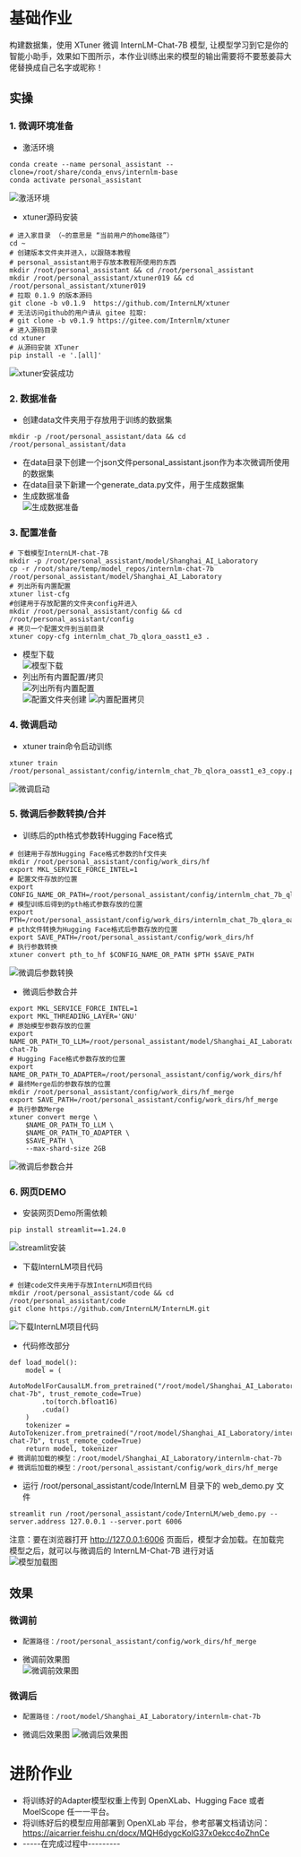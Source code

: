 # 基础作业
构建数据集，使用 XTuner 微调 InternLM-Chat-7B 模型, 让模型学习到它是你的智能小助手，效果如下图所示，本作业训练出来的模型的输出需要将不要葱姜蒜大佬替换成自己名字或昵称！
## 实操
### 1. 微调环境准备
- 激活环境  
```
conda create --name personal_assistant --clone=/root/share/conda_envs/internlm-base
conda activate personal_assistant
```
![激活环境](https://github.com/sokolo05/Scholar_PuYu/blob/main/01.%E8%AF%BE%E7%A8%8B%E4%BD%9C%E4%B8%9A/%E5%9B%BE%E7%89%87/%E7%AC%AC4%E8%8A%82%E8%AF%BE/01.%E6%BF%80%E6%B4%BB%E7%8E%AF%E5%A2%83.png)  
- xtuner源码安装  
```
# 进入家目录 （~的意思是 “当前用户的home路径”）
cd ~
# 创建版本文件夹并进入，以跟随本教程
# personal_assistant用于存放本教程所使用的东西
mkdir /root/personal_assistant && cd /root/personal_assistant
mkdir /root/personal_assistant/xtuner019 && cd /root/personal_assistant/xtuner019
# 拉取 0.1.9 的版本源码
git clone -b v0.1.9  https://github.com/InternLM/xtuner
# 无法访问github的用户请从 gitee 拉取:
# git clone -b v0.1.9 https://gitee.com/Internlm/xtuner
# 进入源码目录
cd xtuner
# 从源码安装 XTuner
pip install -e '.[all]'
```  
![xtuner安装成功](https://github.com/sokolo05/Scholar_PuYu/blob/main/01.%E8%AF%BE%E7%A8%8B%E4%BD%9C%E4%B8%9A/%E5%9B%BE%E7%89%87/%E7%AC%AC4%E8%8A%82%E8%AF%BE/02.xtuner.png)
### 2. 数据准备
- 创建data文件夹用于存放用于训练的数据集  
```
mkdir -p /root/personal_assistant/data && cd /root/personal_assistant/data
```  
- 在data目录下创建一个json文件personal_assistant.json作为本次微调所使用的数据集
- 在data目录下新建一个generate_data.py文件，用于生成数据集
- 生成数据准备  
![生成数据准备](https://github.com/sokolo05/Scholar_PuYu/blob/main/01.%E8%AF%BE%E7%A8%8B%E4%BD%9C%E4%B8%9A/%E5%9B%BE%E7%89%87/%E7%AC%AC4%E8%8A%82%E8%AF%BE/03.%E6%95%B0%E6%8D%AE%E5%87%86%E5%A4%87.png)
### 3. 配置准备
```
# 下载模型InternLM-chat-7B
mkdir -p /root/personal_assistant/model/Shanghai_AI_Laboratory
cp -r /root/share/temp/model_repos/internlm-chat-7b /root/personal_assistant/model/Shanghai_AI_Laboratory
# 列出所有内置配置
xtuner list-cfg
#创建用于存放配置的文件夹config并进入
mkdir /root/personal_assistant/config && cd /root/personal_assistant/config
# 拷贝一个配置文件到当前目录
xtuner copy-cfg internlm_chat_7b_qlora_oasst1_e3 .
```
- 模型下载  
![模型下载](https://github.com/sokolo05/Scholar_PuYu/blob/main/01.%E8%AF%BE%E7%A8%8B%E4%BD%9C%E4%B8%9A/%E5%9B%BE%E7%89%87/%E7%AC%AC4%E8%8A%82%E8%AF%BE/04.%E6%A8%A1%E5%9E%8B%E4%B8%8B%E8%BD%BD.png)  
- 列出所有内置配置/拷贝  
![列出所有内置配置](https://github.com/sokolo05/Scholar_PuYu/blob/main/01.%E8%AF%BE%E7%A8%8B%E4%BD%9C%E4%B8%9A/%E5%9B%BE%E7%89%87/%E7%AC%AC4%E8%8A%82%E8%AF%BE/04.%E9%85%8D%E7%BD%AE%E6%9F%A5%E7%9C%8B.png)  
![配置文件夹创建](https://github.com/sokolo05/Scholar_PuYu/blob/main/01.%E8%AF%BE%E7%A8%8B%E4%BD%9C%E4%B8%9A/%E5%9B%BE%E7%89%87/%E7%AC%AC4%E8%8A%82%E8%AF%BE/05.%E9%85%8D%E7%BD%AE%E6%96%87%E4%BB%B6%E5%A4%B9%E5%88%9B%E5%BB%BA.png)
![内置配置拷贝](https://github.com/sokolo05/Scholar_PuYu/blob/main/01.%E8%AF%BE%E7%A8%8B%E4%BD%9C%E4%B8%9A/%E5%9B%BE%E7%89%87/%E7%AC%AC4%E8%8A%82%E8%AF%BE/06.%E9%85%8D%E7%BD%AE%E6%96%87%E4%BB%B6%E6%8B%B7%E8%B4%9D.png)
### 4. 微调启动
- xtuner train命令启动训练  
```
xtuner train /root/personal_assistant/config/internlm_chat_7b_qlora_oasst1_e3_copy.py
```  
![微调启动](https://github.com/sokolo05/Scholar_PuYu/blob/main/01.%E8%AF%BE%E7%A8%8B%E4%BD%9C%E4%B8%9A/%E5%9B%BE%E7%89%87/%E7%AC%AC4%E8%8A%82%E8%AF%BE/15.my_training.png)
### 5. 微调后参数转换/合并
- 训练后的pth格式参数转Hugging Face格式  
```
# 创建用于存放Hugging Face格式参数的hf文件夹
mkdir /root/personal_assistant/config/work_dirs/hf
export MKL_SERVICE_FORCE_INTEL=1
# 配置文件存放的位置
export CONFIG_NAME_OR_PATH=/root/personal_assistant/config/internlm_chat_7b_qlora_oasst1_e3_copy.py
# 模型训练后得到的pth格式参数存放的位置
export PTH=/root/personal_assistant/config/work_dirs/internlm_chat_7b_qlora_oasst1_e3_copy/epoch_3.pth
# pth文件转换为Hugging Face格式后参数存放的位置
export SAVE_PATH=/root/personal_assistant/config/work_dirs/hf
# 执行参数转换
xtuner convert pth_to_hf $CONFIG_NAME_OR_PATH $PTH $SAVE_PATH
```  
![ 微调后参数转换](https://github.com/sokolo05/Scholar_PuYu/blob/main/01.%E8%AF%BE%E7%A8%8B%E4%BD%9C%E4%B8%9A/%E5%9B%BE%E7%89%87/%E7%AC%AC4%E8%8A%82%E8%AF%BE/16.path_to_df.png)  
- 微调后参数合并  
```
export MKL_SERVICE_FORCE_INTEL=1
export MKL_THREADING_LAYER='GNU'
# 原始模型参数存放的位置
export NAME_OR_PATH_TO_LLM=/root/personal_assistant/model/Shanghai_AI_Laboratory/internlm-chat-7b
# Hugging Face格式参数存放的位置
export NAME_OR_PATH_TO_ADAPTER=/root/personal_assistant/config/work_dirs/hf
# 最终Merge后的参数存放的位置
mkdir /root/personal_assistant/config/work_dirs/hf_merge
export SAVE_PATH=/root/personal_assistant/config/work_dirs/hf_merge
# 执行参数Merge
xtuner convert merge \
    $NAME_OR_PATH_TO_LLM \
    $NAME_OR_PATH_TO_ADAPTER \
    $SAVE_PATH \
    --max-shard-size 2GB
```  
![微调后参数合并 ](https://github.com/sokolo05/Scholar_PuYu/blob/main/01.%E8%AF%BE%E7%A8%8B%E4%BD%9C%E4%B8%9A/%E5%9B%BE%E7%89%87/%E7%AC%AC4%E8%8A%82%E8%AF%BE/17.merge.png)
### 6. 网页DEMO
- 安装网页Demo所需依赖  
```
pip install streamlit==1.24.0
```  
![streamlit安装](https://github.com/sokolo05/Scholar_PuYu/blob/main/01.%E8%AF%BE%E7%A8%8B%E4%BD%9C%E4%B8%9A/%E5%9B%BE%E7%89%87/%E7%AC%AC4%E8%8A%82%E8%AF%BE/13.streamlit.png)  
- 下载InternLM项目代码  
```
# 创建code文件夹用于存放InternLM项目代码
mkdir /root/personal_assistant/code && cd /root/personal_assistant/code
git clone https://github.com/InternLM/InternLM.git
```  
![下载InternLM项目代码 ](https://github.com/sokolo05/Scholar_PuYu/blob/main/01.%E8%AF%BE%E7%A8%8B%E4%BD%9C%E4%B8%9A/%E5%9B%BE%E7%89%87/%E7%AC%AC4%E8%8A%82%E8%AF%BE/12.%E9%A1%B9%E7%9B%AE%E4%BB%A3%E7%A0%81.png)  
- 代码修改部分  
```
def load_model():
    model = (
        AutoModelForCausalLM.from_pretrained("/root/model/Shanghai_AI_Laboratory/internlm-chat-7b", trust_remote_code=True)
        .to(torch.bfloat16)
        .cuda()
    )
    tokenizer = AutoTokenizer.from_pretrained("/root/model/Shanghai_AI_Laboratory/internlm-chat-7b", trust_remote_code=True)
    return model, tokenizer
# 微调前加载的模型：/root/model/Shanghai_AI_Laboratory/internlm-chat-7b
# 微调后加载的模型：/root/personal_assistant/config/work_dirs/hf_merge
```  
- 运行 /root/personal_assistant/code/InternLM 目录下的 web_demo.py 文件  
```
streamlit run /root/personal_assistant/code/InternLM/web_demo.py --server.address 127.0.0.1 --server.port 6006
```  
注意：要在浏览器打开 http://127.0.0.1:6006 页面后，模型才会加载。在加载完模型之后，就可以与微调后的 InternLM-Chat-7B 进行对话  
![模型加载图](https://github.com/sokolo05/Scholar_PuYu/blob/main/01.%E8%AF%BE%E7%A8%8B%E4%BD%9C%E4%B8%9A/%E5%9B%BE%E7%89%87/%E7%AC%AC4%E8%8A%82%E8%AF%BE/18.%E6%98%BE%E7%A4%BA%E7%AA%97%E5%8F%A3.png)

## 效果
### 微调前
- ```
  配置路径：/root/personal_assistant/config/work_dirs/hf_merge
  ```
- 微调前效果图  
![微调前效果图 ](https://github.com/sokolo05/Scholar_PuYu/blob/main/01.%E8%AF%BE%E7%A8%8B%E4%BD%9C%E4%B8%9A/%E5%9B%BE%E7%89%87/%E7%AC%AC4%E8%8A%82%E8%AF%BE/18.%E5%BE%AE%E8%B0%83%E4%B9%8B%E5%89%8D.png)
### 微调后
- ```
  配置路径：/root/model/Shanghai_AI_Laboratory/internlm-chat-7b
  ```
- 微调后效果图
![微调后效果图](https://github.com/sokolo05/Scholar_PuYu/blob/main/01.%E8%AF%BE%E7%A8%8B%E4%BD%9C%E4%B8%9A/%E5%9B%BE%E7%89%87/%E7%AC%AC4%E8%8A%82%E8%AF%BE/18.%E5%BE%AE%E8%B0%83%E4%B9%8B%E5%90%8E.png)
# 进阶作业
- 将训练好的Adapter模型权重上传到 OpenXLab、Hugging Face 或者 MoelScope 任一一平台。
- 将训练好后的模型应用部署到 OpenXLab 平台，参考部署文档请访问：https://aicarrier.feishu.cn/docx/MQH6dygcKolG37x0ekcc4oZhnCe
- -----在完成过程中---------
